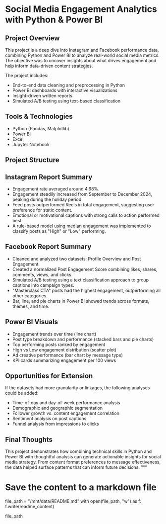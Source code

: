 # Social Media Engagement Analytics with Python & Power BI

## Project Overview

This project is a deep dive into Instagram and Facebook performance data, combining Python and Power BI to analyze real-world social media metrics. The objective was to uncover insights about what drives engagement and help inform data-driven content strategies.

The project includes:
- End-to-end data cleaning and preprocessing in Python
- Power BI dashboards with interactive visualizations
- Insight-driven written reports
- Simulated A/B testing using text-based classification

## Tools & Technologies

- Python (Pandas, Matplotlib)
- Power BI
- Excel
- Jupyter Notebook

## Project Structure


## Instagram Report Summary

- Engagement rate averaged around 4.68%.
- Engagement steadily increased from September to December 2024, peaking during the holiday period.
- Feed posts outperformed Reels in total engagement, suggesting user preference for static content.
- Emotional or motivational captions with strong calls to action performed best.
- A rule-based model using median engagement was implemented to classify posts as "High" or "Low" performing.

## Facebook Report Summary

- Cleaned and analyzed two datasets: Profile Overview and Post Engagement.
- Created a normalized Post Engagement Score combining likes, shares, comments, views, and clicks.
- Simulated A/B testing using a text classification approach to group captions into campaign types.
- "Masterclass CTA" posts had the highest engagement, outperforming all other categories.
- Bar, line, and pie charts in Power BI showed trends across formats, themes, and time.

## Power BI Visuals

- Engagement trends over time (line chart)
- Post type breakdown and performance (stacked bars and pie charts)
- Top performing posts ranked by engagement
- High vs Low engagement distribution (scatter plot)
- Ad creative performance (bar chart by message type)
- KPI cards summarizing engagement per 100 views

## Opportunities for Extension

If the datasets had more granularity or linkages, the following analyses could be added:
- Time-of-day and day-of-week performance analysis
- Demographic and geographic segmentation
- Follower growth vs. content engagement correlation
- Sentiment analysis on post captions
- Funnel analysis from impressions to clicks


## Final Thoughts

This project demonstrates how combining technical skills in Python and Power BI with thoughtful analysis can generate actionable insights for social media strategy. From content format preferences to message effectiveness, the data helped surface patterns that can inform future decisions.
"""

# Save the content to a markdown file
file_path = "/mnt/data/README.md"
with open(file_path, "w") as f:
    f.write(readme_content)

file_path
